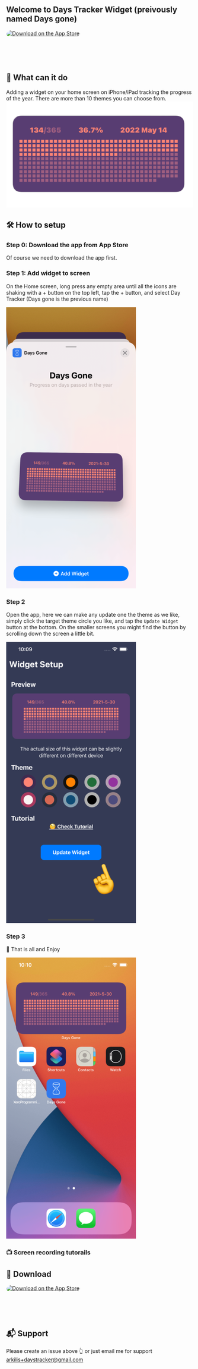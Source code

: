 ## Welcome to Days Tracker Widget (preivously named Days gone)

<a href="https://apps.apple.com/us/app/days-tracker/id1570095468?itsct=apps_box_badge&amp;itscg=30200" style="display: inline-block; overflow: hidden; border-radius: 13px; width: 250px; height: 83px;"><img src="https://tools.applemediaservices.com/api/badges/download-on-the-app-store/black/en-us?size=250x83&amp;releaseDate=1622592000" alt="Download on the App Store" style="border-radius: 13px; width: 250px; height: 83px;"></a>

## 📱 What can it do
Adding a widget on your home screen on iPhone/iPad tracking the progress of the year. There are more than 10 themes you can choose from.
![](resources/preview.png)



## 🛠 How to setup

### Step 0: Download the app from App Store
Of course we need to download the app first.

### Step 1: Add widget to screen
On the Home screen, long press any empty area until all the icons are shaking with a + button on the top left, tap the + button, and select Day Tracker (Days gone is the previous name)

![](resources/step1.png)


### Step 2
Open the app, here we can make any update one the theme as we like, simply click the target theme circle you like, and tap the `Update Widget` button at the bottom. On the smaller screens you might find the button by scrolling down the screen a little bit.

![](resources/step2.png)


### Step 3
🥳 That is all and Enjoy

![](resources/step3.png)

### 📺 Screen recording tutorails



## 🎈 Download

<a href="https://apps.apple.com/us/app/days-tracker/id1570095468?itsct=apps_box_badge&amp;itscg=30200" style="display: inline-block; overflow: hidden; border-radius: 13px; width: 250px; height: 83px;"><img src="https://tools.applemediaservices.com/api/badges/download-on-the-app-store/black/en-us?size=250x83&amp;releaseDate=1622592000" alt="Download on the App Store" style="border-radius: 13px; width: 250px; height: 83px;"></a>


## 📬 Support
Please create an issue above 👆 or just email me for support arkilis+daystracker@gmail.com